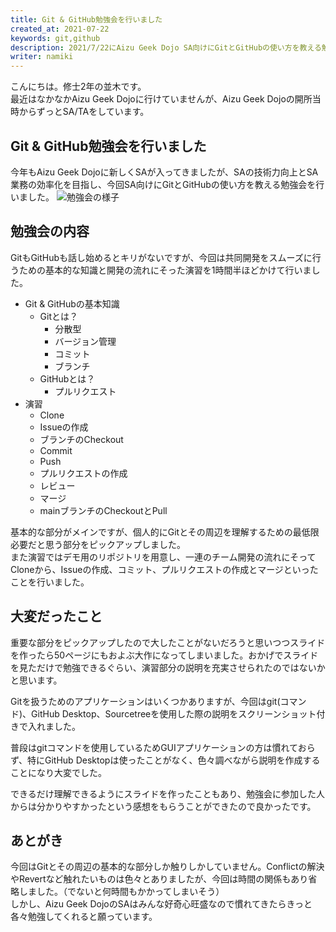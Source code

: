 ```yaml
---
title: Git & GitHub勉強会を行いました
created_at: 2021-07-22
keywords: git,github
description: 2021/7/22にAizu Geek Dojo SA向けにGitとGitHubの使い方を教える勉強会を行いました。その様子を少し紹介します。
writer: namiki
---
```


こんにちは。修士2年の並木です。  
最近はなかなかAizu Geek Dojoに行けていませんが、Aizu Geek Dojoの開所当時からずっとSA/TAをしています。

## Git & GitHub勉強会を行いました

今年もAizu Geek Dojoに新しくSAが入ってきましたが、SAの技術力向上とSA業務の効率化を目指し、今回SA向けにGitとGitHubの使い方を教える勉強会を行いました。
![勉強会の様子](https://imgur.com/XlkoA4H.jpg)

## 勉強会の内容

GitもGitHubも話し始めるとキリがないですが、今回は共同開発をスムーズに行うための基本的な知識と開発の流れにそった演習を1時間半ほどかけて行いました。

- Git & GitHubの基本知識
  - Gitとは？
    - 分散型
    - バージョン管理
    - コミット
    - ブランチ
  - GitHubとは？
    - プルリクエスト
- 演習
  - Clone
  - Issueの作成
  - ブランチのCheckout
  - Commit
  - Push
  - プルリクエストの作成
  - レビュー
  - マージ
  - mainブランチのCheckoutとPull

基本的な部分がメインですが、個人的にGitとその周辺を理解するための最低限必要だと思う部分をピックアップしました。  
また演習ではデモ用のリポジトリを用意し、一連のチーム開発の流れにそってCloneから、Issueの作成、コミット、プルリクエストの作成とマージといったことを行いました。

## 大変だったこと
重要な部分をピックアップしたので大したことがないだろうと思いつつスライドを作ったら50ページにもおよぶ大作になってしまいました。おかげでスライドを見ただけで勉強できるぐらい、演習部分の説明を充実させられたのではないかと思います。  

Gitを扱うためのアプリケーションはいくつかありますが、今回はgit(コマンド)、GitHub Desktop、Sourcetreeを使用した際の説明をスクリーンショット付きで入れました。  

普段はgitコマンドを使用しているためGUIアプリケーションの方は慣れておらず、特にGitHub Desktopは使ったことがなく、色々調べながら説明を作成することになり大変でした。  

できるだけ理解できるようにスライドを作ったこともあり、勉強会に参加した人からは分かりやすかったという感想をもらうことができたので良かったです。  

## あとがき
今回はGitとその周辺の基本的な部分しか触りしかしていません。Conflictの解決やRevertなど触れたいものは色々とありましたが、今回は時間の関係もあり省略しました。（でないと何時間もかかってしまいそう）  
しかし、Aizu Geek DojoのSAはみんな好奇心旺盛なので慣れてきたらきっと各々勉強してくれると願っています。